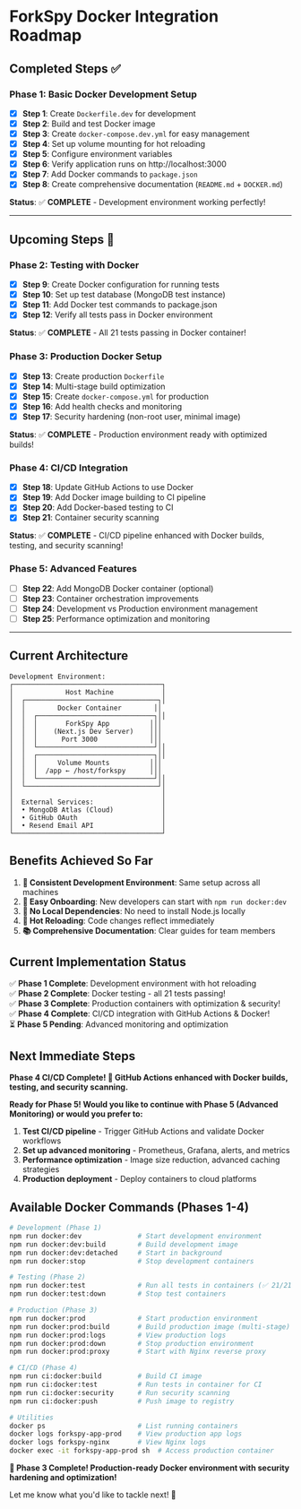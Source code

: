 # ForkSpy Docker Integration Roadmap

## Completed Steps ✅

### Phase 1: Basic Docker Development Setup
- [x] **Step 1**: Create `Dockerfile.dev` for development
- [x] **Step 2**: Build and test Docker image
- [x] **Step 3**: Create `docker-compose.dev.yml` for easy management
- [x] **Step 4**: Set up volume mounting for hot reloading
- [x] **Step 5**: Configure environment variables
- [x] **Step 6**: Verify application runs on http://localhost:3000
- [x] **Step 7**: Add Docker commands to `package.json`
- [x] **Step 8**: Create comprehensive documentation (`README.md` + `DOCKER.md`)

**Status**: ✅ **COMPLETE** - Development environment working perfectly!

---

## Upcoming Steps 🚀

### Phase 2: Testing with Docker
- [x] **Step 9**: Create Docker configuration for running tests
- [x] **Step 10**: Set up test database (MongoDB test instance)
- [x] **Step 11**: Add Docker test commands to package.json
- [x] **Step 12**: Verify all tests pass in Docker environment

**Status**: ✅ **COMPLETE** - All 21 tests passing in Docker container!

### Phase 3: Production Docker Setup
- [x] **Step 13**: Create production `Dockerfile`
- [x] **Step 14**: Multi-stage build optimization
- [x] **Step 15**: Create `docker-compose.yml` for production
- [x] **Step 16**: Add health checks and monitoring
- [x] **Step 17**: Security hardening (non-root user, minimal image)

**Status**: ✅ **COMPLETE** - Production environment ready with optimized builds!

### Phase 4: CI/CD Integration
- [x] **Step 18**: Update GitHub Actions to use Docker
- [x] **Step 19**: Add Docker image building to CI pipeline
- [x] **Step 20**: Add Docker-based testing to CI
- [x] **Step 21**: Container security scanning

**Status**: ✅ **COMPLETE** - CI/CD pipeline enhanced with Docker builds, testing, and security scanning!

### Phase 5: Advanced Features
- [ ] **Step 22**: Add MongoDB Docker container (optional)
- [ ] **Step 23**: Container orchestration improvements
- [ ] **Step 24**: Development vs Production environment management
- [ ] **Step 25**: Performance optimization and monitoring

---

## Current Architecture

```
Development Environment:
┌─────────────────────────────────────┐
│             Host Machine            │
│  ┌─────────────────────────────────┐│
│  │        Docker Container        ││
│  │  ┌─────────────────────────────┐││
│  │  │       ForkSpy App          │││
│  │  │    (Next.js Dev Server)    │││
│  │  │      Port 3000             │││
│  │  └─────────────────────────────┘││
│  │  ┌─────────────────────────────┐││
│  │  │     Volume Mounts          │││
│  │  │  /app ← /host/forkspy      │││
│  │  └─────────────────────────────┘││
│  └─────────────────────────────────┘│
│                                     │
│  External Services:                 │
│  • MongoDB Atlas (Cloud)            │
│  • GitHub OAuth                     │
│  • Resend Email API                 │
└─────────────────────────────────────┘
```

## Benefits Achieved So Far

1. **🔧 Consistent Development Environment**: Same setup across all machines
2. **🚀 Easy Onboarding**: New developers can start with `npm run docker:dev`
3. **💾 No Local Dependencies**: No need to install Node.js locally
4. **🔄 Hot Reloading**: Code changes reflect immediately
5. **📚 Comprehensive Documentation**: Clear guides for team members

## Current Implementation Status

✅ **Phase 1 Complete**: Development environment with hot reloading  
✅ **Phase 2 Complete**: Docker testing - all 21 tests passing!  
✅ **Phase 3 Complete**: Production containers with optimization & security!  
✅ **Phase 4 Complete**: CI/CD integration with GitHub Actions & Docker!  
⏳ **Phase 5 Pending**: Advanced monitoring and optimization  

## Next Immediate Steps

**Phase 4 CI/CD Complete! 🎉 GitHub Actions enhanced with Docker builds, testing, and security scanning.**

**Ready for Phase 5! Would you like to continue with Phase 5 (Advanced Monitoring) or would you prefer to:**
1. **Test CI/CD pipeline** - Trigger GitHub Actions and validate Docker workflows
2. **Set up advanced monitoring** - Prometheus, Grafana, alerts, and metrics
3. **Performance optimization** - Image size reduction, advanced caching strategies
4. **Production deployment** - Deploy containers to cloud platforms

## Available Docker Commands (Phases 1-4)

```bash
# Development (Phase 1)
npm run docker:dev              # Start development environment
npm run docker:dev:build        # Build development image
npm run docker:dev:detached     # Start in background
npm run docker:stop             # Stop development containers

# Testing (Phase 2)
npm run docker:test             # Run all tests in containers (✅ 21/21 passing!)
npm run docker:test:down        # Stop test containers

# Production (Phase 3)
npm run docker:prod             # Start production environment
npm run docker:prod:build       # Build production image (multi-stage)
npm run docker:prod:logs        # View production logs
npm run docker:prod:down        # Stop production environment
npm run docker:prod:proxy       # Start with Nginx reverse proxy

# CI/CD (Phase 4)
npm run ci:docker:build         # Build CI image
npm run ci:docker:test          # Run tests in container for CI
npm run ci:docker:security      # Run security scanning
npm run ci:docker:push          # Push image to registry

# Utilities
docker ps                       # List running containers
docker logs forkspy-app-prod    # View production app logs
docker logs forkspy-nginx       # View Nginx logs
docker exec -it forkspy-app-prod sh  # Access production container
```

**🎉 Phase 3 Complete! Production-ready Docker environment with security hardening and optimization!**

Let me know what you'd like to tackle next! 🐳
